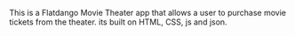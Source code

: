 This is a Flatdango Movie Theater app that allows a user to purchase movie tickets from the theater.
its built on HTML, CSS, js and json.
